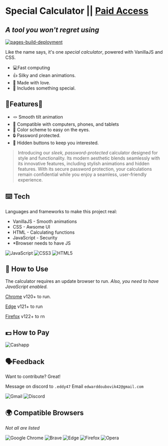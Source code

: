 

# Special Calculator || [Paid Access](https://cash.app/$eddyd47)
## _A tool you won't regret using_


[![pages-build-deployment](https://github.com/EdwardDK/speccalc/actions/workflows/pages/pages-build-deployment/badge.svg?branch=main)](https://github.com/EdwardDK/speccalc/actions/workflows/pages/pages-build-deployment)

Like the name says, it's one _special calculator_,
powered with VanillaJS and CSS.

- 💻Fast computing
- 👍 Silky and clean animations.
- 💞 Made with love.
- 👻 Includes something special.
## 🔨Features🔨

- 🪢 Smooth tilt animation
- 📱 Compatible with computers, phones, and tablets
- 🎨 Color scheme to easy on the eyes.
- 🔒 Password protected.
- 🥷 Hidden buttons to keep you interested.

     

> Introducing our _sleek, password-protected_ calculator designed for style and functionality.
> Its modern aesthetic blends seamlessly with its innovative features,
> including stylish animations and hidden features.
> With its secure password protection,
> your calculations remain confidential
> while you enjoy a seamless, 
> user-friendly experience.

## ⌨️ Tech

Languages and frameworks to make this project real:

- VanillaJS - Smooth animations
- CSS - Awsome UI
- HTML - Calculating functions
- JavaScript - Security
- *Browser needs to have JS

![JavaScript](https://img.shields.io/badge/JavaScript-F7DF1E.svg?style=for-the-badge&logo=JavaScript&logoColor=black)
![CSS3](https://img.shields.io/badge/CSS3-1572B6.svg?style=for-the-badge&logo=CSS3&logoColor=white)
![HTML5](https://img.shields.io/badge/HTML5-E34F26.svg?style=for-the-badge&logo=HTML5&logoColor=white)



## 💾 How to Use

The calculator requires an update browser to run. _Also, you need to have JavaScript enabled._

[Chrome](https://support.google.com/chrome/answer/95346?hl=en&co=GENIE.Platform%3DDesktop) v120+ to run.

[Edge](https://www.microsoft.com/en-us/edge/download?form=MA13FJ&ranMID=24542&ranEAID=a1LgFw09t88&ranSiteID=a1LgFw09t88-ijH2xOHONrR2_atqawKtOw&epi=a1LgFw09t88-ijH2xOHONrR2_atqawKtOw&irgwc=1&OCID=AIDcmm549zy227_aff_7593_1243925&tduid=%28ir__9wuswqrfn0kfdhjxjfn0139r3u2x9vxt3csl6yb000%29%287593%29%281243925%29%28a1LgFw09t88-ijH2xOHONrR2_atqawKtOw%29%28%29&irclickid=_9wuswqrfn0kfdhjxjfn0139r3u2x9vxt3csl6yb000) v121+ to run

[Firefox](https://www.mozilla.org/en-US/firefox/new/) v122+ to rn

## 💵 How to Pay


![Cashapp](https://img.shields.io/badge/Cash%20App-00C244.svg?style=for-the-badge&logo=Cash-App&logoColor=white)
## 🗣️Feedback

Want to contribute? Great!

Message on discord to ```.eddy47```
Email ```edwarddoubovik42@gmail.com```

![Gmail](https://img.shields.io/badge/Gmail-D14836?style=for-the-badge&logo=gmail&logoColor=white) ![Discord](https://img.shields.io/badge/Discord-%235865F2.svg?style=for-the-badge&logo=discord&logoColor=white)

## 🌍 Compatible Browsers

_Not all are listed_

![Google Chrome](https://img.shields.io/badge/Google%20Chrome-4285F4?style=for-the-badge&logo=GoogleChrome&logoColor=white)  ![Brave](https://img.shields.io/badge/Brave-FB542B?style=for-the-badge&logo=Brave&logoColor=white) ![Edge](https://img.shields.io/badge/Edge-0078D7?style=for-the-badge&logo=Microsoft-edge&logoColor=white) ![Firefox](https://img.shields.io/badge/Firefox-FF7139?style=for-the-badge&logo=Firefox-Browser&logoColor=white) ![Opera](https://img.shields.io/badge/Opera-FF1B2D?style=for-the-badge&logo=Opera&logoColor=white)
